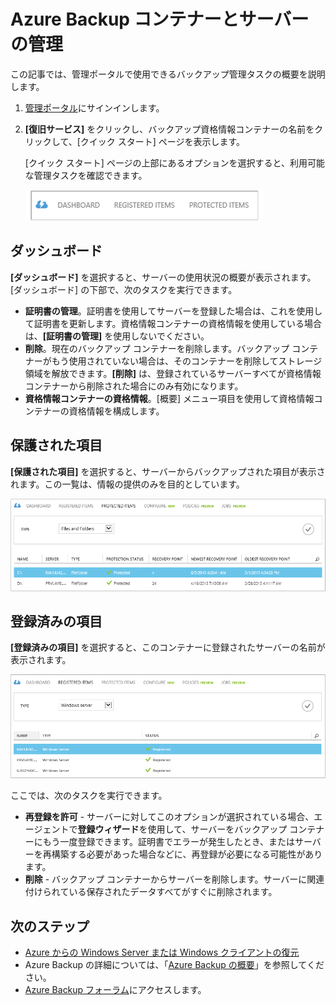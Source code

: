 <properties
	pageTitle="Azure Backup コンテナーとサーバーの管理 | Microsoft Azure"
	description="このチュートリアルでは、Azure Backup コンテナーとサーバーを管理する方法について説明します。"
	services="backup"
	documentationCenter=""
	authors="Jim-Parker"
	manager="jwhit"
	editor="tysonn"/>

<tags
	ms.service="backup"
	ms.workload="storage-backup-recovery"
	ms.tgt_pltfrm="na"
	ms.devlang="na"
	ms.topic="article"
	ms.date="12/15/2015"
	ms.author="jimpark; markgal"/>


# Azure Backup コンテナーとサーバーの管理
この記事では、管理ポータルで使用できるバックアップ管理タスクの概要を説明します。

1. [管理ポータル](https://manage.windowsazure.com)にサインインします。
2. **[復旧サービス]** をクリックし、バックアップ資格情報コンテナーの名前をクリックして、[クイック スタート] ページを表示します。

    [クイック スタート] ページの上部にあるオプションを選択すると、利用可能な管理タスクを確認できます。

    ![保護された項目](./media/backup-azure-manage-windows-server/RS_tabs.png)

## ダッシュボード
**[ダッシュボード]** を選択すると、サーバーの使用状況の概要が表示されます。[ダッシュボード] の下部で、次のタスクを実行できます。

- **証明書の管理**。証明書を使用してサーバーを登録した場合は、これを使用して証明書を更新します。資格情報コンテナーの資格情報を使用している場合は、**[証明書の管理]** を使用しないでください。
- **削除**。現在のバックアップ コンテナーを削除します。バックアップ コンテナーがもう使用されていない場合は、そのコンテナーを削除してストレージ領域を解放できます。**[削除]** は、登録されているサーバーすべてが資格情報コンテナーから削除された場合にのみ有効になります。
- **資格情報コンテナーの資格情報**。[概要] メニュー項目を使用して資格情報コンテナーの資格情報を構成します。

## 保護された項目
**[保護された項目]** を選択すると、サーバーからバックアップされた項目が表示されます。この一覧は、情報の提供のみを目的としています。

![保護された項目](./media/backup-azure-manage-windows-server/RS_protecteditems.png)

## 登録済みの項目
**[登録済みの項目]** を選択すると、このコンテナーに登録されたサーバーの名前が表示されます。

![削除されたサーバー](./media/backup-azure-manage-windows-server/RS_deletedserver.png)

ここでは、次のタスクを実行できます。

- **再登録を許可** - サーバーに対してこのオプションが選択されている場合、エージェントで**登録ウィザード**を使用して、サーバーをバックアップ コンテナーにもう一度登録できます。証明書でエラーが発生したとき、またはサーバーを再構築する必要があった場合などに、再登録が必要になる可能性があります。
- **削除** - バックアップ コンテナーからサーバーを削除します。サーバーに関連付けられている保存されたデータすべてがすぐに削除されます。

## 次のステップ
- [Azure からの Windows Server または Windows クライアントの復元](backup-azure-restore-windows-server.md)
- Azure Backup の詳細については、「[Azure Backup の概要](backup-introduction-to-azure-backup.md)」を参照してください。
- [Azure Backup フォーラム](http://go.microsoft.com/fwlink/p/?LinkId=290933)にアクセスします。

<!---HONumber=AcomDC_0302_2016-->